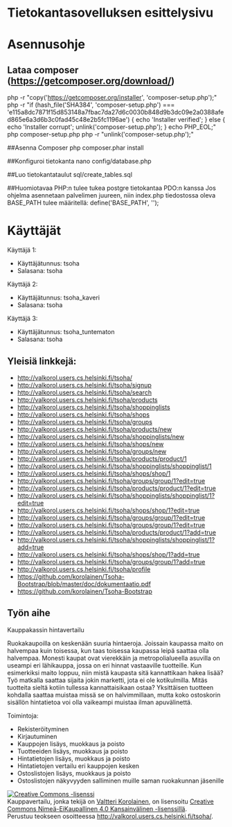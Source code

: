 # Tietokantasovelluksen esittelysivu

# Asennusohje
## Lataa composer (https://getcomposer.org/download/)
php -r "copy('https://getcomposer.org/installer', 'composer-setup.php');"
php -r "if (hash_file('SHA384', 'composer-setup.php') === 'e115a8dc7871f15d853148a7fbac7da27d6c0030b848d9b3dc09e2a0388afed865e6a3d6b3c0fad45c48e2b5fc1196ae') { echo 'Installer verified'; } else { echo 'Installer corrupt'; unlink('composer-setup.php'); } echo PHP_EOL;"
php composer-setup.php
php -r "unlink('composer-setup.php');"

##Asenna Composer
php composer.phar install

##Konfiguroi tietokanta
nano config/database.php

##Luo tietokantataulut
sql/create_tables.sql


##Huomiotavaa
PHP:n tulee tukea postgre tietokantaa PDO:n kanssa
Jos ohjelma asennetaan palvelimen juureen, niin index.php tiedostossa oleva BASE_PATH tulee määritellä: define('BASE_PATH', '');


# Käyttäjät

Käyttäjä 1:
* Käyttäjätunnus: tsoha
* Salasana: tsoha

Käyttäjä 2:
* Käyttäjätunnus: tsoha_kaveri
* Salasana: tsoha

Käyttäjä 3:
* Käyttäjätunnus: tsoha_tuntematon
* Salasana: tsoha


## Yleisiä linkkejä:

* http://valkorol.users.cs.helsinki.fi/tsoha/
* http://valkorol.users.cs.helsinki.fi/tsoha/signup
* http://valkorol.users.cs.helsinki.fi/tsoha/search
* http://valkorol.users.cs.helsinki.fi/tsoha/products
* http://valkorol.users.cs.helsinki.fi/tsoha/shoppinglists
* http://valkorol.users.cs.helsinki.fi/tsoha/shops
* http://valkorol.users.cs.helsinki.fi/tsoha/groups
* http://valkorol.users.cs.helsinki.fi/tsoha/products/new
* http://valkorol.users.cs.helsinki.fi/tsoha/shoppinglists/new
* http://valkorol.users.cs.helsinki.fi/tsoha/shops/new
* http://valkorol.users.cs.helsinki.fi/tsoha/groups/new
* http://valkorol.users.cs.helsinki.fi/tsoha/products/product/1
* http://valkorol.users.cs.helsinki.fi/tsoha/shoppinglists/shoppinglist/1
* http://valkorol.users.cs.helsinki.fi/tsoha/shops/shop/1
* http://valkorol.users.cs.helsinki.fi/tsoha/groups/group/1?edit=true
* http://valkorol.users.cs.helsinki.fi/tsoha/products/product/1?edit=true
* http://valkorol.users.cs.helsinki.fi/tsoha/shoppinglists/shoppinglist/1?edit=true
* http://valkorol.users.cs.helsinki.fi/tsoha/shops/shop/1?edit=true
* http://valkorol.users.cs.helsinki.fi/tsoha/groups/group/1?edit=true
* http://valkorol.users.cs.helsinki.fi/tsoha/groups/group/1?edit=true
* http://valkorol.users.cs.helsinki.fi/tsoha/products/product/1?add=true
* http://valkorol.users.cs.helsinki.fi/tsoha/shoppinglists/shoppinglist/1?add=true
* http://valkorol.users.cs.helsinki.fi/tsoha/shops/shop/1?add=true
* http://valkorol.users.cs.helsinki.fi/tsoha/groups/group/1?add=true
* http://valkorol.users.cs.helsinki.fi/tsoha/profile
* https://github.com/korolainen/Tsoha-Bootstrap/blob/master/doc/dokumentaatio.pdf
* https://github.com/korolainen/Tsoha-Bootstrap

## Työn aihe

Kauppakassin hintavertailu

Ruokakaupoilla on keskenään suuria hintaeroja. Joissain kaupassa maito on halvempaa kuin toisessa, kun taas toisessa kaupassa leipä saattaa olla halvempaa. Monesti kaupat ovat vierekkäin ja metropolialueella asuvilla on useampi eri lähikauppa, jossa on eri hinnat vastaaville tuotteille. Kun esimerkiksi maito loppuu, niin mistä kaupasta sitä kannattikaan hakea lisää? Työ matkalla saattaa sijaita jokin marketti, jota ei ole kotikulmilla. Mitäs tuotteita sieltä kotiin tullessa kannattaisikaan ostaa? Yksittäisen tuotteen kohdalla saattaa muistaa missä se on halvimmillaan, mutta koko ostoskorin sisällön hintatietoa voi olla vaikeampi muistaa ilman apuvälinettä. 


Toimintoja:
* Rekisteröityminen
* Kirjautuminen
* Kauppojen lisäys, muokkaus ja poisto
* Tuotteeiden lisäys, muokkaus ja poisto
* Hintatietojen lisäys, muokkaus ja poisto
* Hintatietojen vertailu eri kauppojen kesken
* Ostoslistojen lisäys, muokkaus ja poisto
* Ostoslistojen näkyvyyden salliminen muille saman ruokakunnan jäsenille


<a rel="license" href="http://creativecommons.org/licenses/by-nc/4.0/"><img alt="Creative Commons -lisenssi" style="border-width:0" src="https://i.creativecommons.org/l/by-nc/4.0/80x15.png" /></a><br /><span xmlns:dct="http://purl.org/dc/terms/" property="dct:title">Kauppavertailu</span>, jonka tekijä on <a xmlns:cc="http://creativecommons.org/ns#" href="http://valkorol.users.cs.helsinki.fi/tsoha/" property="cc:attributionName" rel="cc:attributionURL">Valtteri Korolainen</a>, on lisensoitu <a rel="license" href="http://creativecommons.org/licenses/by-nc/4.0/">Creative Commons Nimeä-EiKaupallinen 4.0 Kansainvälinen -lisenssillä</a>.<br />Perustuu teokseen osoitteessa <a xmlns:dct="http://purl.org/dc/terms/" href="http://valkorol.users.cs.helsinki.fi/tsoha/" rel="dct:source">http://valkorol.users.cs.helsinki.fi/tsoha/</a>.